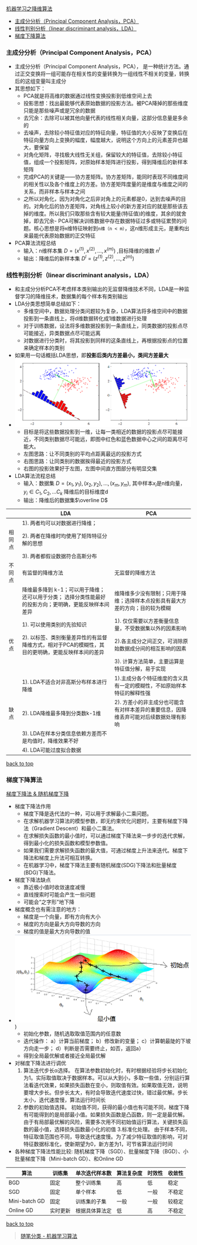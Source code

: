 [机器学习之降维算法](#top)

- [主成分分析（Principal Component Analysis，PCA）](#主成分分析principal-component-analysispca)
- [线性判别分析（linear discriminant analysis，LDA）](#线性判别分析linear-discriminant-analysislda)
- [梯度下降算法](#梯度下降算法)


### 主成分分析（Principal Component Analysis，PCA）

- 主成分分析（Principal Component Analysis，PCA）， 是一种统计方法。通过正交变换将一组可能存在相关性的变量转换为一组线性不相关的变量，转换后的这组变量叫主成分
- 其思想如下：
  - PCA就是将高维的数据通过线性变换投影到低维空间上去
  - 投影思想：找出最能够代表原始数据的投影方法。被PCA降掉的那些维度只能是那些噪声或是冗余的数据
  - 去冗余：去除可以被其他向量代表的线性相关向量，这部分信息量是多余的
  - 去噪声，去除较小特征值对应的特征向量，特征值的大小反映了变换后在特征向量方向上变换的幅度，幅度越大，说明这个方向上的元素差异也越大，要保留
  - 对角化矩阵，寻找极大线性无关组，保留较大的特征值，去除较小特征值，组成一个投影矩阵，对原始样本矩阵进行投影，得到降维后的新样本矩阵
  - 完成PCA的关键是——协方差矩阵。协方差矩阵，能同时表现不同维度间的相关性以及各个维度上的方差。协方差矩阵度量的是维度与维度之间的关系，而非样本与样本之间
  - 之所以对角化，因为对角化之后非对角上的元素都是0，达到去噪声的目的。对角化后的协方差矩阵，对角线上较小的新方差对应的就是那些该去掉的维度。所以我们只取那些含有较大能量(特征值)的维度，其余的就舍掉，即去冗余
​- PCA可解决训练数据中存在数据特征过多或特征累赘的问题。核心思想是将`m`维特征映射到`n维（n < m）`，这n维形成主元，是重构出来最能代表原始数据的正交特征
- PCA算法流程总结
  - 输入：n维样本集 $D=(x^{(1)},x^{(2)},...,x^{(m)})$ ,目标降维的维数 $n^l$
  - 输出：降维后的新样本集 $D^l=(z^{(1)},z^{(2)},...,z^{(m)})$


### 线性判别分析（linear discriminant analysis，LDA）

- 和主成分分析PCA不考虑样本类别输出的无监督降维技术不同，LDA是一种监督学习的降维技术，数据集的每个样本有类别输出
- LDA分类思想简单总结如下：
  - 多维空间中，数据处理分类问题较为复杂，LDA算法将多维空间中的数据投影到一条直线上，将d维数据转化成1维数据进行处理
  - 对于训练数据，设法将多维数据投影到一条直线上，同类数据的投影点尽可能接近，异类数据点尽可能远离
  - 对数据进行分类时，将其投影到同样的这条直线上，再根据投影点的位置来确定样本的类别
- 如果用一句话概括LDA思想，即**投影后类内方差最小，类间方差最大**
- ![LDA](https://github.com/honggzb/Study-General/blob/master/Cloud-study/Machine-Learning/images/LDA.png)
  - 目标是将这些数据投影到一维，让每一类相近的数据的投影点尽可能接近，不同类别数据尽可能远，即图中红色和蓝色数据中心之间的距离尽可能大。
  - 左图思路：让不同类别的平均点距离最远的投影方式
  - ​右图思路：让同类别的数据挨得最近的投影方式
  - 右图的投影效果好于左图，左图中间直方图部分有明显交集
- LDA算法流程总结
  - ​输入：数据集 $D = (x_1,y_1),(x_2,y_2),...,(x_m,y_m)$, 其中样本$x_i$是n维向量，$y_i\in C_1,C_2,...C_k$ 降维后的目标维度d
  - 输出：降维后的数据集$\overline D$

|   |LDA|PCA|
|---|---|---|
| |1). 两者均可以对数据进行降维；||
|相同点|2). 两者在降维时均使用了矩阵特征分解的思想||
| |3). 两者都假设数据符合高斯分布||
|不同点|有监督的降维方法|无监督的降维方法|
| |降维最多降到 k-1；可以用于降维；还可以用于分类； 选择分类性能最好的投影方向；更明确，更能反映样本间差异|维降维多少没有限制；只用于降维；选择样本点投影具有最大方差的方向；目的较为模糊|
| |1). 可以使用类别的先验知识|1). 仅仅需要以方差衡量信息量，不受数据集以外的因素影响|
|优点|2). 以标签、类别衡量差异性的有监督降维方式，相对于PCA的模糊性，其目的更明确，更能反映样本间的差异|2).各主成分之间正交，可消除原始数据成分间的相互影响的因素|
| | |3). 计算方法简单，主要运算是特征值分解，易于实现|
| |1). LDA不适合对非高斯分布样本进行降维|1).主成分各个特征维度的含义具有一定的模糊性，不如原始样本特征的解释性强|
|缺点|2). LDA降维最多降到分类数k-1维|2). 方差小的非主成分也可能含有对样本差异的重要信息，因降维丢弃可能对后续数据处理有影响|
| |3). LDA在样本分类信息依赖方差而不是均值时，降维效果不好||
| |4). LDA可能过度拟合数据||

[back to top](#top)

### 梯度下降算法

[梯度下降法 & 随机梯度下降](https://github.com/honggzb/Study-General/blob/master/Cloud-study/Machine-Learning/%E6%9C%BA%E5%99%A8%E5%AD%A6%E4%B9%A0%E5%9F%BA%E7%A1%80.md#%E6%A2%AF%E5%BA%A6%E4%B8%8B%E9%99%8D%E6%B3%95--%E9%9A%8F%E6%9C%BA%E6%A2%AF%E5%BA%A6%E4%B8%8B%E9%99%8Dstochastic-gradient-descent-sgd)

- 梯度下降法作用
  - 梯度下降是迭代法的一种，可以用于求解最小二乘问题。
  - 在求解机器学习算法的模型参数，即无约束优化问题时，主要有梯度下降法（Gradient Descent）和最小二乘法。
  - 在求解损失函数的最小值时，可以通过梯度下降法来一步步的迭代求解，得到最小化的损失函数和模型参数值。
  - 如果我们需要求解损失函数的最大值，可通过梯度上升法来迭代。梯度下降法和梯度上升法可相互转换。
  - 在机器学习中，梯度下降法主要有随机梯度(SDG)下降法和批量梯度(BDG)下降法。
- 梯度下降法缺点
  - 靠近极小值时收敛速度减慢
  - 直线搜索时可能会产生一些问题
  - 可能会“之字形”地下降
- 梯度概念也有需注意的地方：
  - 梯度是一个向量，即有方向有大小
  - 梯度的方向是最大方向导数的方向
  - 梯度的值是最大方向导数的值
- ![梯度下降算法](https://github.com/honggzb/Study-General/blob/master/Cloud-study/Machine-Learning/images/梯度下降算法.png))
  - 初始化参数，随机选取取值范围内的任意数
  - 迭代操作： a）计算当前梯度； b）修改新的变量； c）计算朝最陡的下坡方向走一步； d）判断是否需要终止，如否，返回a）
  - 得到全局最优解或者接近全局最优解
- 对梯度下降法进行调优
  1. 算法迭代步长α选择。 在算法参数初始化时，有时根据经验将步长初始化为1。实际取值取决于数据样本。可以从大到小，多取一些值，分别运行算法看迭代效果，如果损失函数在变小，则取值有效。如果取值无效，说明要增大步长。但步长太大，有时会导致迭代速度过快，错过最优解。步长太小，迭代速度慢，算法运行时间长
  2. 参数的初始值选择。 初始值不同，获得的最小值也有可能不同，梯度下降有可能得到的是局部最小值。如果损失函数是凸函数，则一定是最优解。由于有局部最优解的风险，需要多次用不同初始值运行算法，关键损失函数的最小值，选择损失函数最小化的初值
  3.标准化处理。 由于样本不同，特征取值范围也不同，导致迭代速度慢。为了减少特征取值的影响，可对特征数据标准化，使新期望为0，新方差为1，可节省算法运行时间
- 各种梯度下降法性能比较: 随机梯度下降（SGD）、批量梯度下降（BGD）、小批量梯度下降（Mini-batch GD）、和Online GD

| 算法 |训练集|单次迭代样本数|算法复杂度|时效性|收敛性|
|---|---|---|---|---|---|
|BGD|固定|整个训练集|高|低|稳定|
|SGD|固定|单个样本|低|一般|不稳定|
|Mini-batch GD|固定|训练集的子集|一般|一般|较稳定|
|Online GD|实时更新|根据具体算法定|低|高|不稳定|

[back to top](#top)

> [随笔分类 - 机器学习算法](https://www.cnblogs.com/ai-learning-blogs/category/1352736.html)
